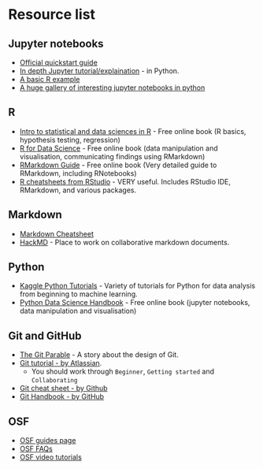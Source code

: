# Resource list

## Jupyter notebooks
* [Official quickstart guide](https://jupyter-notebook-beginner-guide.readthedocs.io/en/latest/)
* [In depth Jupyter tutorial/explaination](https://www.datacamp.com/community/tutorials/tutorial-jupyter-notebook) - in Python.
* [A basic R example](https://hub.mybinder.org/user/binder-examples-r-tdcez934/notebooks/index.ipynb)
* [A huge gallery of interesting jupyter notebooks in python](https://github.com/jupyter/jupyter/wiki/A-gallery-of-interesting-Jupyter-Notebooks#introductory-tutorials)


## R
* [Intro to statistical and data sciences in R](https://moderndive.com/) - Free online book (R basics, hypothesis testing, regression)
* [R for Data Science](http://r4ds.had.co.nz/) - Free online book (data manipulation and visualisation, communicating findings using RMarkdown)
* [RMarkdown Guide](https://bookdown.org/yihui/rmarkdown/notebook.html) - Free online book (Very detailed guide to RMarkdown, including RNotebooks)
* [R cheatsheets from RStudio](https://www.rstudio.com/resources/cheatsheets/) - VERY useful.  Includes RStudio IDE, RMarkdown, and various packages. 

## Markdown
* [Markdown Cheatsheet](https://github.com/adam-p/markdown-here/wiki/Markdown-Cheatsheet) 
* [HackMD](https://hackmd.io) - Place to work on collaborative markdown documents.

## Python
* [Kaggle Python Tutorials](https://www.kaggle.com/learn/overview) - Variety of tutorials for Python for data analysis from beginning to machine learning.
* [Python Data Science Handbook](https://jakevdp.github.io/PythonDataScienceHandbook/) - Free online book (jupyter notebooks, data manipulation and visualisation)

## Git and GitHub
* [The Git Parable](http://tom.preston-werner.com/2009/05/19/the-git-parable.html) - A story about the design of Git.
* [Git tutorial - by Atlassian](https://www.atlassian.com/git/tutorials/what-is-version-control).
  * You should work through `Beginner`, `Getting started` and `Collaborating`
* [Git cheat sheet - by Github](https://education.github.com/git-cheat-sheet-education.pdf)
* [Git Handbook - by GitHub](https://guides.github.com/introduction/git-handbook/)

## OSF
* [OSF guides page](http://help.osf.io/)
* [OSF FAQs](http://help.osf.io/m/faqs/l/726460-faqs)
* [OSF video tutorials](https://cos.io/our-services/training-services/cos-training-tutorials/)


